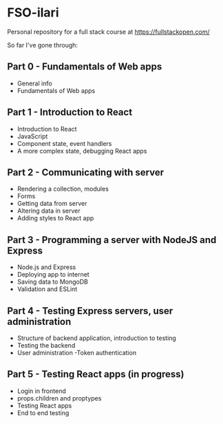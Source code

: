 # FSO-ilari
Personal repository for a full stack course at https://fullstackopen.com/

So far I've gone through:

## Part 0 - Fundamentals of Web apps 
- General info
- Fundamentals of Web apps
## Part 1 - Introduction to React
- Introduction to React
- JavaScript
- Component state, event handlers
- A more complex state, debugging React apps
## Part 2 - Communicating with server
- Rendering a collection, modules
- Forms
- Getting data from server
- Altering data in server
- Adding styles to React app
## Part 3 - Programming a server with NodeJS and Express
- Node.js and Express
- Deploying app to internet
- Saving data to MongoDB
- Validation and ESLint
## Part 4 - Testing Express servers, user administration
- Structure of backend application, introduction to testing
- Testing the backend
- User administration
-Token authentication
## Part 5 - Testing React apps (in progress)
- Login in frontend
- props.children and proptypes
- Testing React apps
- End to end testing

